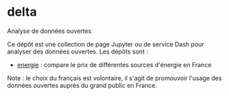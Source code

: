 # delta
Analyse de données ouvertes

Ce dépôt est une collection de page Jupyter ou de service Dash pour analyser des données ouvertes. Les dépôts sont :

* [energie](energie/) : compare le prix de différentes sources d'énergie en France

Note : le choix du français est volontaire, il s'agit de promouvoir l'usage
       des données ouvertes auprès du grand public en France.

